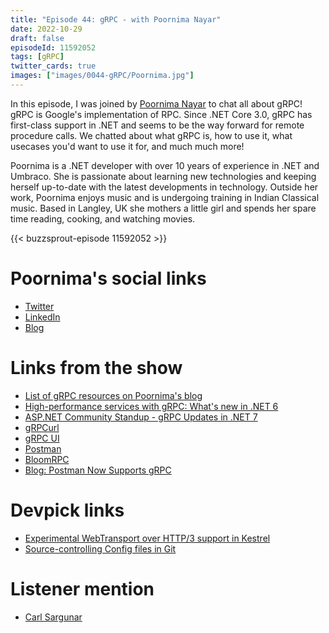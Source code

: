 ```yaml
---
title: "Episode 44: gRPC - with Poornima Nayar"
date: 2022-10-29
draft: false
episodeId: 11592052
tags: [gRPC]
twitter_cards: true
images: ["images/0044-gRPC/Poornima.jpg"]
---
```


In this episode, I was joined by [Poornima Nayar](https://twitter.com/PoornimaNayar) to chat all about gRPC! gRPC is Google's implementation of RPC. Since .NET Core 3.0, gRPC has first-class support in .NET and seems to be the way forward for remote procedure calls. We chatted about what gRPC is, how to use it, what usecases you'd want to use it for, and much much more!

Poornima is a .NET developer with over 10 years of experience in .NET and Umbraco. She is passionate about learning new technologies and keeping herself up-to-date with the latest developments in technology. Outside her work, Poornima enjoys music and is undergoing training in Indian Classical music. Based in Langley, UK she mothers a little girl and spends her spare time reading, cooking, and watching movies.

{{< buzzsprout-episode 11592052 >}}

# Poornima's social links

* [Twitter](https://twitter.com/PoornimaNayar)
* [LinkedIn](https://www.linkedin.com/in/poornimanayar/)
* [Blog](https://poornimanayar.co.uk/)

# Links from the show

* [List of gRPC resources on Poornima's blog](https://poornimanayar.co.uk/community/resources-for-my-talk-grpc-in-net/)
* [High-performance services with gRPC: What's new in .NET 6](https://www.youtube.com/watch?v=CXH_jEa8dUw)
* [ASP.NET Community Standup - gRPC Updates in .NET 7](https://www.youtube.com/watch?v=ds27V6rNick)
* [gRPCurl](https://github.com/fullstorydev/grpcurl)
* [gRPC UI](https://github.com/fullstorydev/grpcui)
* [Postman](https://www.postman.com/)
* [BloomRPC](https://github.com/bloomrpc/bloomrpc)
* [Blog: Postman Now Supports gRPC](https://blog.postman.com/postman-now-supports-grpc/)

# Devpick links

* [Experimental WebTransport over HTTP/3 support in Kestrel](https://devblogs.microsoft.com/dotnet/experimental-webtransport-over-http-3-support-in-kestrel/)
* [Source-controlling Config files in Git](https://www.danclarke.com/config-files-in-git)

# Listener mention

* [Carl Sargunar](https://twitter.com/carlcod_es/status/1576546527102742528)

